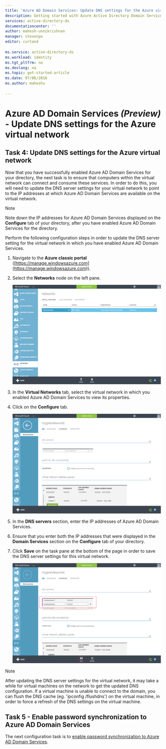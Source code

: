 ```yaml
---
title: 'Azure AD Domain Services: Update DNS settings for the Azure virtual network | Microsoft Azure'
description: Getting started with Azure Active Directory Domain Services (Preview)
services: active-directory-ds
documentationcenter: ''
author: mahesh-unnikrishnan
manager: stevenpo
editor: curtand

ms.service: active-directory-ds
ms.workload: identity
ms.tgt_pltfrm: na
ms.devlang: na
ms.topic: get-started-article
ms.date: 07/06/2016
ms.author: maheshu

---
```

# Azure AD Domain Services *(Preview)* - Update DNS settings for the Azure virtual network
## Task 4: Update DNS settings for the Azure virtual network
Now that you have successfully enabled Azure AD Domain Services for your directory, the next task is to ensure that computers within the virtual network can connect and consume these services. In order to do this, you will need to update the DNS server settings for your virtual network to point to the IP addresses at which Azure AD Domain Services are available on the virtual network.

> [!NOTE]
> Note down the IP addresses for Azure AD Domain Services displayed on the **Configure** tab of your directory, after you have enabled Azure AD Domain Services for the directory.
> 
> 

Perform the following configuration steps in order to update the DNS server setting for the virtual network in which you have enabled Azure AD Domain Services.

1. Navigate to the **Azure classic portal** ([https://manage.windowsazure.com](https://manage.windowsazure.com)).
2. Select the **Networks** node on the left pane.
   
    ![Virtual networks node](./media/active-directory-domain-services-getting-started/virtual-network-select.png)
3. In the **Virtual Networks** tab, select the virtual network in which you enabled Azure AD Domain Services to view its properties.
4. Click on the **Configure** tab.
   
    ![Virtual networks node](./media/active-directory-domain-services-getting-started/virtual-network-configure-tab.png)
5. In the **DNS servers** section, enter the IP addresses of Azure AD Domain Services.
6. Ensure that you enter both the IP addresses that were displayed in the **Domain Services** section on the **Configure** tab of your directory.
7. Click **Save** on the task pane at the bottom of the page in order to save the DNS server settings for this virtual network.
   
   ![Update the DNS server settings for the virtual network.](./media/active-directory-domain-services-getting-started/update-dns.png)

> [!NOTE]
> After updating the DNS server settings for the virtual network, it may take a while for virtual machines on the network to get the updated DNS configuration. If a virtual machine is unable to connect to the domain, you can flush the DNS cache (eg. 'ipconfig /flushdns') on the virtual machine, in order to force a refresh of the DNS settings on the virtual machine.
> 
> 

## Task 5 - Enable password synchronization to Azure AD Domain Services
The next configuration task is to [enable password synchronization to Azure AD Domain Services](active-directory-ds-getting-started-password-sync.md).

